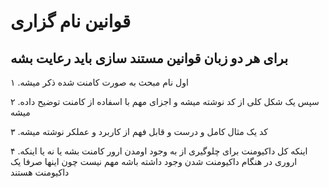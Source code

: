    <h1>قوانین نام گزاری</h1>
   <h2>برای هر دو زبان قوانین مستند سازی باید رعایت بشه</h2>
   <p>۱ .اول نام مبحث به صورت کامنت شده ذکر میشه</p>
   <p>۲ .سپس یک شکل کلی از کد نوشته میشه و اجزای مهم با اسفاده از کامنت توضیح داده میشه</p>
   <p>۳ .کد یک مثال کامل و درست و قابل فهم از کاربرد و عملکر نوشته میشه </p>
   <p>۴ .اینکه کل داکیومنت برای چلوگیری از به وجود اومدن ارور کامنت بشه یا نه یا اینکه اروری در هنگام داکیومنت شدن وجود داشته باشه مهم نیست چون اینها صرفا یک داکیومنت هستند </p>
